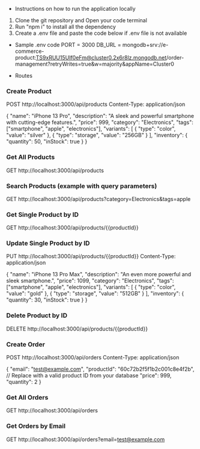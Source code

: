 - Instructions on how to run the application locally

1. Clone the git repository and Open your code terminal
2. Run "npm i" to install all the dependency
3. Create a .env file and paste the code below if .env file is not available

- Sample .env code
  PORT = 3000
  DB_URL = mongodb+srv://e-commerce-product:TS9xRUU15UIf0eFm@cluster0.2x6r8lz.mongodb.net/order-management?retryWrites=true&w=majority&appName=Cluster0

- Routes

### Create Product

POST http://localhost:3000/api/products
Content-Type: application/json

{
"name": "iPhone 13 Pro",
"description": "A sleek and powerful smartphone with cutting-edge features.",
"price": 999,
"category": "Electronics",
"tags": ["smartphone", "apple", "electronics"],
"variants": [
{ "type": "color", "value": "silver" },
{ "type": "storage", "value": "256GB" }
],
"inventory": {
"quantity": 50,
"inStock": true
}
}

### Get All Products

GET http://localhost:3000/api/products

### Search Products (example with query parameters)

GET http://localhost:3000/api/products?category=Electronics&tags=apple

### Get Single Product by ID

GET http://localhost:3000/api/products/{{productId}}

### Update Single Product by ID

PUT http://localhost:3000/api/products/{{productId}}
Content-Type: application/json

{
"name": "iPhone 13 Pro Max",
"description": "An even more powerful and sleek smartphone.",
"price": 1099,
"category": "Electronics",
"tags": ["smartphone", "apple", "electronics"],
"variants": [
{ "type": "color", "value": "gold" },
{ "type": "storage", "value": "512GB" }
],
"inventory": {
"quantity": 30,
"inStock": true
}
}

### Delete Product by ID

DELETE http://localhost:3000/api/products/{{productId}}

### Create Order

POST http://localhost:3000/api/orders
Content-Type: application/json

{
"email": "test@example.com",
"productId": "60c72b2f5f1b2c001c8e4f2b", // Replace with a valid product ID from your database
"price": 999,
"quantity": 2
}

### Get All Orders

GET http://localhost:3000/api/orders

### Get Orders by Email

GET http://localhost:3000/api/orders?email=test@example.com
